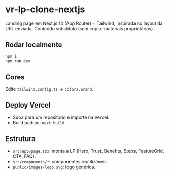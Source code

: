# vr-lp-clone-nextjs

Landing page em Next.js 14 (App Router) + Tailwind, inspirada no layout da URL enviada.
Conteúdo substituto (sem copiar materiais proprietários).

## Rodar localmente
```bash
npm i
npm run dev
```

## Cores
Edite `tailwind.config.ts` → `colors.brand`.

## Deploy Vercel
- Suba para um repositório e importe na Vercel.
- Build padrão: `next build`.

## Estrutura
- `src/app/page.tsx`: monta a LP (Hero, Trust, Benefits, Steps, FeatureGrid, CTA, FAQ).
- `src/components/*`: componentes reutilizáveis.
- `public/images/logo.svg`: logo genérica.
